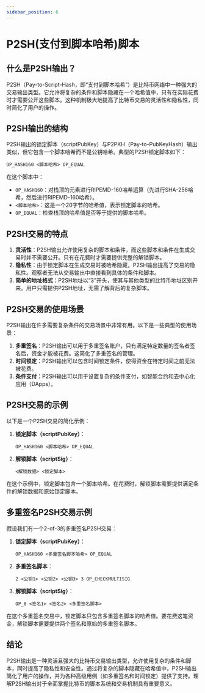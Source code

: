 ```yaml
---
sidebar_position: 6
---
```


# P2SH(支付到脚本哈希)脚本

## 什么是P2SH输出？

P2SH（Pay-to-Script-Hash，即“支付到脚本哈希”）是比特币网络中一种强大的交易输出类型。它允许将复杂的条件和脚本隐藏在一个哈希值中，只有在实际花费时才需要公开这些脚本。这种机制极大地提高了比特币交易的灵活性和隐私性，同时简化了用户的操作。

## P2SH输出的结构

P2SH输出的锁定脚本（scriptPubKey）与P2PKH（Pay-to-PubKeyHash）输出类似，但它包含一个脚本哈希而不是公钥哈希。典型的P2SH锁定脚本如下：

```
OP_HASH160 <脚本哈希> OP_EQUAL
```

在这个脚本中：

- `OP_HASH160`：对栈顶的元素进行RIPEMD-160哈希运算（先进行SHA-256哈希，然后进行RIPEMD-160哈希）。
- `<脚本哈希>`：这是一个20字节的哈希值，表示锁定脚本的哈希。
- `OP_EQUAL`：检查栈顶的哈希值是否等于提供的脚本哈希。

## P2SH交易的特点

1. **灵活性**：P2SH输出允许使用复杂的脚本和条件，而这些脚本和条件在生成交易时并不需要公开。只有在花费时才需要提供完整的解锁脚本。
2. **隐私性**：由于锁定脚本在生成交易时被哈希隐藏，P2SH输出提高了交易的隐私性。观察者无法从交易输出中直接看到具体的条件和脚本。
3. **简单的地址格式**：P2SH地址以“3”开头，使其与其他类型的比特币地址区别开来。用户只需提供P2SH地址，无需了解背后的复杂脚本。

## P2SH交易的使用场景

P2SH输出在许多需要复杂条件的交易场景中非常有用。以下是一些典型的使用场景：

1. **多重签名**：P2SH输出可以用于多重签名账户，只有满足特定数量的签名者签名后，资金才能被花费。这简化了多重签名的管理。
2. **时间锁定**：P2SH输出可以包含时间锁定条件，使得资金在特定时间之前无法被花费。
3. **条件支付**：P2SH输出可以用于设置复杂的条件支付，如智能合约和去中心化应用（DApps）。

## P2SH交易的示例

以下是一个P2SH交易的简化示例：

1. **锁定脚本（scriptPubKey）**：
   ```
   OP_HASH160 <脚本哈希> OP_EQUAL
   ```

2. **解锁脚本（scriptSig）**：
   ```
   <解锁数据> <锁定脚本>
   ```

在这个示例中，锁定脚本包含一个脚本哈希。在花费时，解锁脚本需要提供满足条件的解锁数据和原始锁定脚本。

## 多重签名P2SH交易示例

假设我们有一个2-of-3的多重签名P2SH交易：

1. **锁定脚本（scriptPubKey）**：
   ```
   OP_HASH160 <多重签名脚本哈希> OP_EQUAL
   ```

2. **多重签名脚本**：
   ```
   2 <公钥1> <公钥2> <公钥3> 3 OP_CHECKMULTISIG
   ```

3. **解锁脚本（scriptSig）**：
   ```
   OP_0 <签名1> <签名2> <多重签名脚本>
   ```

在这个多重签名交易中，锁定脚本只包含多重签名脚本的哈希值。要花费这笔资金，解锁脚本需要提供两个签名和原始的多重签名脚本。

## 结论

P2SH输出是一种灵活且强大的比特币交易输出类型，允许使用复杂的条件和脚本，同时提高了隐私性和安全性。通过将复杂的脚本隐藏在哈希值中，P2SH输出简化了用户的操作，并为各种高级用例（如多重签名和时间锁定）提供了支持。理解P2SH输出对于全面掌握比特币的脚本系统和交易机制具有重要意义。
